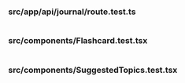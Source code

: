 ### src/app/api/journal/route.test.ts

```ts

```

### src/components/Flashcard.test.tsx

```tsx

```

### src/components/SuggestedTopics.test.tsx

```tsx

```
